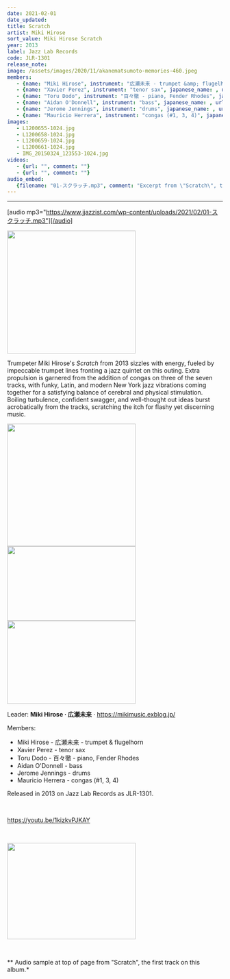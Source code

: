 ```yaml
---
date: 2021-02-01
date_updated: 
title: Scratch
artist: Miki Hirose
sort_value: Miki Hirose Scratch
year: 2013
label: Jazz Lab Records
code: JLR-1301
release_note: 
image: /assets/images/2020/11/akanematsumoto-memories-460.jpeg
members:
   - {name: "Miki Hirose", instrument: "広瀬未来 - trumpet &amp; flugelhorn", japanese_name: , url: ""}
   - {name: "Xavier Perez", instrument: "tenor sax", japanese_name: , url: ""}
   - {name: "Toru Dodo", instrument: "百々徹 - piano, Fender Rhodes", japanese_name: , url: ""}
   - {name: "Aidan O'Donnell", instrument: "bass", japanese_name: , url: ""}
   - {name: "Jerome Jennings", instrument: "drums", japanese_name: , url: ""}
   - {name: "Mauricio Herrera", instrument: "congas (#1, 3, 4)", japanese_name: , url: ""}
images: 
   - L1200655-1024.jpg
   - L1200658-1024.jpg
   - L1200659-1024.jpg
   - L1200661-1024.jpg
   - IMG_20150324_123553-1024.jpg
videos: 
   - {url: "", comment: ""}
   - {url: "", comment: ""}
audio_embed:
   {filename: "01-スクラッチ.mp3", comment: "Excerpt from \"Scratch\", the first track on this album:"}
---
```

---
[audio mp3="https://www.jjazzist.com/wp-content/uploads/2021/02/01-スクラッチ.mp3"][/audio]

<a href="http://www.jjazzist.com/wp-content/uploads/2019/01/L1200655.jpg"><img class="size-medium wp-image-3772 alignright" src="http://www.jjazzist.com/wp-content/uploads/2019/01/L1200655-300x287.jpg" alt="" width="300" height="287" /></a>

Trumpeter Miki Hirose's *Scratch* from 2013 sizzles with energy, fueled by impeccable trumpet lines fronting a jazz quintet on this outing. Extra propulsion is garnered from the addition of congas on three of the seven tracks, with funky, Latin, and modern New York jazz vibrations coming together for a satisfying balance of cerebral and physical stimulation. Boiling turbulence, confident swagger, and well-thought out ideas burst acrobatically from the tracks, scratching the itch for flashy yet discerning music.

<a href="http://www.jjazzist.com/wp-content/uploads/2019/01/L1200658.jpg"><img class="alignnone size-medium wp-image-3773" src="http://www.jjazzist.com/wp-content/uploads/2019/01/L1200658-300x286.jpg" alt="" width="300" height="286" /></a> <a href="http://www.jjazzist.com/wp-content/uploads/2019/01/L1200659.jpg"><img class="alignnone size-medium wp-image-3774" src="http://www.jjazzist.com/wp-content/uploads/2019/01/L1200659-300x174.jpg" alt="" width="300" height="174" /></a> <a href="http://www.jjazzist.com/wp-content/uploads/2019/01/L1200661.jpg"><img class="alignnone size-medium wp-image-3775" src="http://www.jjazzist.com/wp-content/uploads/2019/01/L1200661-300x194.jpg" alt="" width="300" height="194" /></a>

Leader: <strong>Miki Hirose · 広瀬未来</strong> · <a href="https://mikimusic.exblog.jp/">https://mikimusic.exblog.jp/</a>

Members:
<ul>
 	<li>Miki Hirose - 広瀬未来 - trumpet &amp; flugelhorn</li>
 	<li>Xavier Perez - tenor sax</li>
 	<li>Toru Dodo - 百々徹 - piano, Fender Rhodes</li>
 	<li>Aidan O'Donnell - bass</li>
 	<li>Jerome Jennings - drums</li>
 	<li>Mauricio Herrera - congas (#1, 3, 4)</li>
</ul>
Released in 2013 on Jazz Lab Records as JLR-1301.

&nbsp;

https://youtu.be/1kizkvPJKAY

&nbsp;

<a href="http://www.jjazzist.com/wp-content/uploads/2018/08/IMG_20150324_123553.jpg"><img class="alignnone size-medium wp-image-3705" src="http://www.jjazzist.com/wp-content/uploads/2018/08/IMG_20150324_123553-300x225.jpg" alt="" width="300" height="225" /></a>

&nbsp;

** Audio sample at top of page from "Scratch", the first track on this album.*

